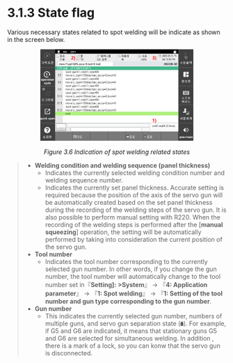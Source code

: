 ﻿# 3.1.3 State flag

Various necessary states related to spot welding will be indicate as shown in the screen below.

<p align="center">
 <img src="../../_assets/image.png" width="70%"></img>
 <em><p align="center">Figure 3.6 Indication of spot welding related states</p></em>
</p>


>-  **Welding condition and welding sequence (panel thickness)**
>       - Indicates the currently selected welding condition number and welding sequence number.
>       - Indicates the currently set panel thickness. Accurate setting is required because the position of the axis of the servo gun will be automatically created based on the set panel thickness during the recording of the welding steps of the servo gun. It is also possible to perform manual setting with R220. When the recording of the welding steps is performed after the \[**manual squeezing**] operation, the setting will be automatically performed by taking into consideration the current position of the servo gun.
>-  **Tool number**
>       - Indicates the tool number corresponding to the currently selected gun number. In other words, if you change the gun number, the tool number will automatically change to the tool number set in『**Setting]: >System**』 → 『**4: Application parameter**』 → 『**1: Spot welding**』 → 『**1: Setting of the tool number and gun type corresponding to the gun number**.
>-  **Gun number**
>       - This indicates the currently selected gun number, numbers of multiple guns, and servo gun separation state (![](<../../_assets/image_39.png>)). For example, if G5 and G6 are indicated, it means that stationary guns G5 and G6 are selected for simultaneous welding. In addition , there is a mark of a lock, so you can konw that the servo gun is disconnected.&#x20;
>

